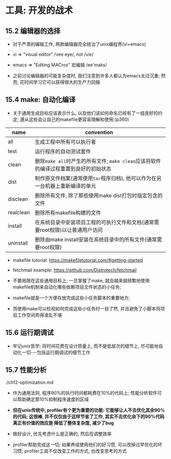工具: 开发的战术
======================

## 15.2 编辑器的选择

+ 对于严肃的编辑工作, 两款编辑器完全统治了unix编程界(vi+emacs)

+ vi => "visual editor" /vee eye/, not /vie/

+ emacs => "Editing MACros" 宏编辑 /ee'maks/

+ 之前讨论编辑器的可能复杂度时, 我们注意到许多人都认为emacs太过沉重; 然而, 花时间学习它可以获得很大的生产力回报


## 15.4 make: 自动化编译

+ 关于通用生成目标应该表示什么, 以及他们该如何命名已经有了一组良好的约定; 遵从这些会让自己的makefile更容易理解和使用:(p360)

name      | convention
----------|------------------------------
all       | 生成工程中所有可以执行者
test      | 运行程序的自动测试套件
clean     | 删除`make all`时产生的所有文件; `make clean`应该将软件的编译过程重置到良好的初始状态
dist      | 制作原文件档案(通常使用`tar`程序归档), 他可以作为在另一台机器上重新编译的单元
disclean  | 删除所有文件, 除了那些使用make dist打包时指定包含的文件
realclean | 删除所有makefile构建的文件
install   | 在系统目录中安装项目工程的可执行文件和文档(通常需要root权限)以让普通用户访问
uninstall | 删除由make install安装在系统目录中的所有文件(通常需要root权限)

+ makefile tutorial: https://makefiletutorial.com/#getting-started
+ fetchmail example: https://github.com/Distrotech/fetchmail

+ 不要局限在这些通用目标上; 一旦掌握了make, 就会越来越频繁地使用makefile机制来自动化哪些依赖项目文件状态的小任务;
+ makefile就是一个方便存放完成这些小任务脚本的重要地方;
+ 而使用make可以检视如何完成这些小任务时一目了然, 并且避免了小脚本将项目工作空间弄得凌乱不堪


## 15.6 运行期调试

+ 牢记unix哲学; 将时间花费在设计质量上, 而不是低层次的细节上, 尽可能地自动化一切---包括运行期调试的细节工作

## 15.7 性能分析

./ch12-optimization.md

+ 作为通用法则, 程序90%的执行时间都耗费在10%的代码上; 性能分析软件可以帮助确定那10%抑制程序速度的区域

+ **但在unix传统中, profiler有个更为重要的功能: 它能够让人不去优化其余90%的代码; 这很棒, 并不仅仅由于这样节省了工作, 其实不去优化余下的90%代码真正有价值的效应是 降低了整体复杂度, 减少了bug**

+ 做好设计, 优先考虑什么是正确的, 然后在调整效率

+ profiler帮助完成这一切; 如果养成使用他们的好习惯, 可以改掉过早优化的坏习惯; profiler工具不仅改变工作的方式, 也改变思考的方式



